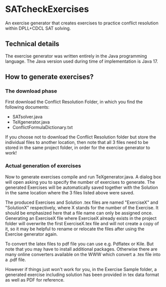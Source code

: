 # SATcheckExercises

An exercise generator that creates exercises to practice conflict resolution within DPLL+CDCL SAT solving. 

## Technical details

The exercise generator was written entirely in the Java programming language. The Java version used during time of implementation is Java 17.


## How to generate exercises? 

### The download phase
First download the Conflict Resolution Folder, in which you find the following documents:

- SATsolver.java
- TeXgenerator.java
- ConflictFormulaDictionary.txt

If you choose not to download the Conflict Resolution folder but store the individual files to another location, then note that all 3 files need to be stored in the same project folder, in order for the exercise generator to work!

### Actual generation of exercises
Now to generate exercises compile and run TeXgenerator.java. A dialog box will open asking you to specify the number of exercises to generate. The generated Exercises will be automatically saved together with the Solution in the same location where the 3 files listed above were saved. 

The produced Exercises and Solution .tex files are named "ExerciseX" and "SolutionX" respectively, where X stands for the number of the Exercise. It should be emphasized here that a file name can only be assigned once. Generating an ExerciseX file where ExerciseX already exists in the project folder will overwrite the first ExerciseX.tex file and will not create a copy of it, so it may be helpful to rename or relocate the files after using the Exercise generator again.

To convert the latex files to pdf file you can use e.g. Pdflatex or Kile. But note that you may have to install additional packages.
Otherwise there are many online converters available on the WWW which convert a .tex file into a .pdf file.

However if things just won't work for you, in the Exercise Sample folder, a generated exercise including solution has been provided in tex data format as well as PDF for reference.

 
